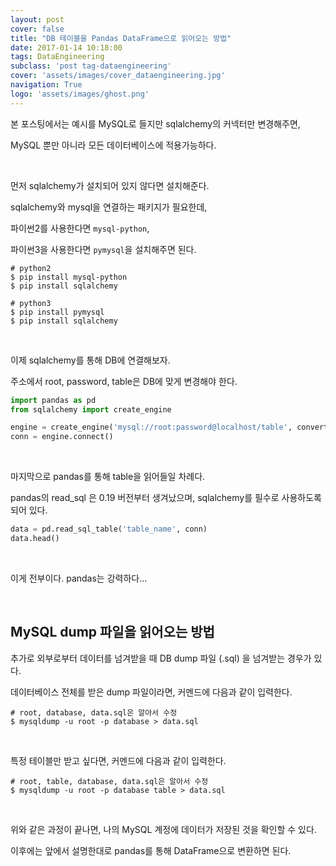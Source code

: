 ```yaml
---
layout: post
cover: false
title: "DB 테이블을 Pandas DataFrame으로 읽어오는 방법"
date: 2017-01-14 10:18:00
tags: DataEngineering
subclass: 'post tag-dataengineering'
cover: 'assets/images/cover_dataengineering.jpg'
navigation: True
logo: 'assets/images/ghost.png'
---
```


본 포스팅에서는 예시를 MySQL로 들지만 sqlalchemy의 커넥터만 변경해주면,

MySQL 뿐만 아니라 모든 데이터베이스에 적용가능하다.

   ​

먼저 sqlalchemy가 설치되어 있지 않다면 설치해준다.

sqlalchemy와 mysql을 연결하는 패키지가 필요한데,

파이썬2를 사용한다면 `mysql-python`,

파이썬3을 사용한다면 `pymysql`을 설치해주면 된다.

```shell
# python2
$ pip install mysql-python
$ pip install sqlalchemy

# python3
$ pip install pymysql
$ pip install sqlalchemy
```

   ​

이제 sqlalchemy를 통해 DB에 연결해보자.

주소에서 root, password, table은 DB에 맞게 변경해야 한다.

```python
import pandas as pd
from sqlalchemy import create_engine

engine = create_engine('mysql://root:password@localhost/table', convert_unicode=True)
conn = engine.connect()
```

   ​

마지막으로 pandas를 통해 table을 읽어들일 차례다.

pandas의 read_sql 은 0.19 버전부터 생겨났으며, sqlalchemy를 필수로 사용하도록 되어 있다.

```python
data = pd.read_sql_table('table_name', conn)
data.head()
```

   ​

이게 전부이다. pandas는 강력하다...

   ​

## MySQL dump 파일을 읽어오는 방법

추가로 외부로부터 데이터를 넘겨받을 때 DB dump 파일 (.sql) 을 넘겨받는 경우가 있다.

데이터베이스 전체를 받은 dump 파일이라면, 커멘드에 다음과 같이 입력한다.

```shell
# root, database, data.sql은 알아서 수정
$ mysqldump -u root -p database > data.sql
```

   ​

특정 테이블만 받고 싶다면, 커멘드에 다음과 같이 입력한다.

```shell
# root, table, database, data.sql은 알아서 수정
$ mysqldump -u root -p database table > data.sql
```

   ​

위와 같은 과정이 끝나면, 나의 MySQL 계정에 데이터가 저장된 것을 확인할 수 있다.

이후에는 앞에서 설명한대로 pandas를 통해 DataFrame으로 변환하면 된다.
